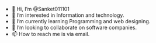 - 👋 Hi, I’m @Sanket011101
- 👀 I’m interested in Information and technology.
- 🌱 I’m currently learning Programming and web designing.
- 💞️ I’m looking to collaborate on software companies.
- 📫 How to reach me is via email.

<!---
Sanket011101/Sanket011101 is a ✨ special ✨ repository because its `README.md` (this file) appears on your GitHub profile.
You can click the Preview link to take a look at your changes.
--->
